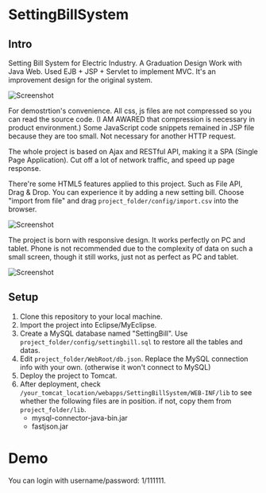 # SettingBillSystem

## Intro
Setting Bill System for Electric Industry. A Graduation Design Work with Java Web. Used EJB + JSP + Servlet to implement MVC. It's an improvement design for the original system.

![Screenshot](https://github.com/tonghuashuo/SettingBillSystem/blob/master/screenshot/02-select.jpg)

For demostrtion's convenience. All css, js files are not compressed so you can read the source code. (I AM AWARED that compression is necessary in product environment.) Some JavaScript code snippets remained in JSP file because they are too small. Not necessary for another HTTP request.

The whole project is based on Ajax and RESTful API, making it a SPA (Single Page Application). Cut off a lot of network traffic, and speed up page response.

There're some HTML5 features applied to this project. Such as File API, Drag & Drop. You can experience it by adding a new setting bill. Choose "import from file" and drag `project_folder/config/import.csv` into the browser.

![Screenshot](https://github.com/tonghuashuo/SettingBillSystem/blob/master/screenshot/04-import-from-file.jpg)

The project is born with responsive design. It works perfectly on PC and tablet. Phone is not recommended due to the complexity of data on such a small screen, though it still works, just not as perfect as PC and tablet.

![Screenshot](https://github.com/tonghuashuo/SettingBillSystem/blob/master/screenshot/05-mobile.jpg)

## Setup
1. Clone this repository to your local machine.
2. Import the project into Eclipse/MyEclipse.
3. Create a MySQL database named "SettingBill". Use `project_folder/config/settingbill.sql` to restore all the tables and datas.
4. Edit `project_folder/WebRoot/db.json`. Replace the MySQL connection info with your own. (otherwise it won't connect to MySQL)
5. Deploy the project to Tomcat.
6. After deployment, check `/your_tomcat_location/webapps/SettingBillSystem/WEB-INF/lib` to see whether the following files are in position. if not, copy them from `project_folder/lib`.
    - mysql-connector-java-bin.jar 
    - fastjson.jar

# Demo
You can login with username/password: 1/111111.